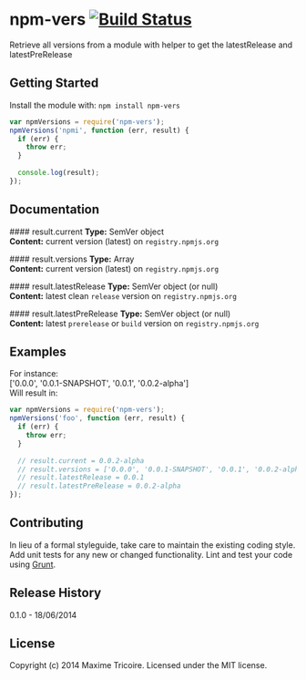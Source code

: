 # npm-vers [![Build Status](https://secure.travis-ci.org/maxleiko/npm-vers.png?branch=master)](http://travis-ci.org/maxleiko/npm-vers)

Retrieve all versions from a module with helper to get the latestRelease and latestPreRelease

## Getting Started
Install the module with: `npm install npm-vers`

```javascript
var npmVersions = require('npm-vers');
npmVersions('npmi', function (err, result) {
  if (err) {
    throw err;
  }
  
  console.log(result);
});
```

## Documentation
#### result.current
__Type:__ SemVer object  
__Content:__ current version (latest) on `registry.npmjs.org`

#### result.versions
__Type:__ Array  
__Content:__ current version (latest) on `registry.npmjs.org`

#### result.latestRelease
__Type:__ SemVer object (or null)  
__Content:__ latest clean `release` version on `registry.npmjs.org`

#### result.latestPreRelease
__Type:__ SemVer object (or null)  
__Content:__ latest `prerelease` or `build` version on `registry.npmjs.org`

## Examples
For instance:  
['0.0.0', '0.0.1-SNAPSHOT', '0.0.1', '0.0.2-alpha']  
Will result in:  
```js
var npmVersions = require('npm-vers');
npmVersions('foo', function (err, result) {
  if (err) {
    throw err;
  }
  
  // result.current = 0.0.2-alpha
  // result.versions = ['0.0.0', '0.0.1-SNAPSHOT', '0.0.1', '0.0.2-alpha']
  // result.latestRelease = 0.0.1
  // result.latestPreRelease = 0.0.2-alpha
});
```

## Contributing
In lieu of a formal styleguide, take care to maintain the existing coding style. Add unit tests for any new or changed functionality. Lint and test your code using [Grunt](http://gruntjs.com/).

## Release History
0.1.0 - 18/06/2014

## License
Copyright (c) 2014 Maxime Tricoire. Licensed under the MIT license.
